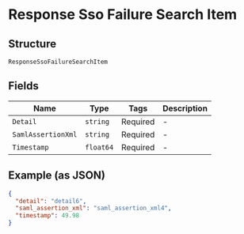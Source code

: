 
# Response Sso Failure Search Item

## Structure

`ResponseSsoFailureSearchItem`

## Fields

| Name | Type | Tags | Description |
|  --- | --- | --- | --- |
| `Detail` | `string` | Required | - |
| `SamlAssertionXml` | `string` | Required | - |
| `Timestamp` | `float64` | Required | - |

## Example (as JSON)

```json
{
  "detail": "detail6",
  "saml_assertion_xml": "saml_assertion_xml4",
  "timestamp": 49.98
}
```


